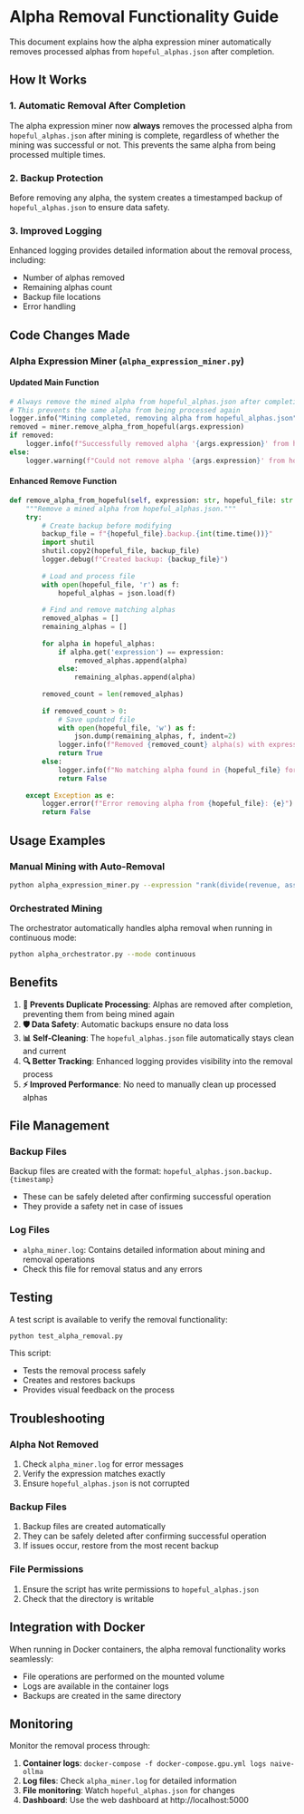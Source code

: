 # Alpha Removal Functionality Guide

This document explains how the alpha expression miner automatically removes processed alphas from `hopeful_alphas.json` after completion.

## How It Works

### 1. **Automatic Removal After Completion**
The alpha expression miner now **always** removes the processed alpha from `hopeful_alphas.json` after mining is complete, regardless of whether the mining was successful or not. This prevents the same alpha from being processed multiple times.

### 2. **Backup Protection**
Before removing any alpha, the system creates a timestamped backup of `hopeful_alphas.json` to ensure data safety.

### 3. **Improved Logging**
Enhanced logging provides detailed information about the removal process, including:
- Number of alphas removed
- Remaining alphas count
- Backup file locations
- Error handling

## Code Changes Made

### Alpha Expression Miner (`alpha_expression_miner.py`)

#### Updated Main Function
```python
# Always remove the mined alpha from hopeful_alphas.json after completion
# This prevents the same alpha from being processed again
logger.info("Mining completed, removing alpha from hopeful_alphas.json")
removed = miner.remove_alpha_from_hopeful(args.expression)
if removed:
    logger.info(f"Successfully removed alpha '{args.expression}' from hopeful_alphas.json")
else:
    logger.warning(f"Could not remove alpha '{args.expression}' from hopeful_alphas.json (may not exist)")
```

#### Enhanced Remove Function
```python
def remove_alpha_from_hopeful(self, expression: str, hopeful_file: str = "hopeful_alphas.json") -> bool:
    """Remove a mined alpha from hopeful_alphas.json."""
    try:
        # Create backup before modifying
        backup_file = f"{hopeful_file}.backup.{int(time.time())}"
        import shutil
        shutil.copy2(hopeful_file, backup_file)
        logger.debug(f"Created backup: {backup_file}")
        
        # Load and process file
        with open(hopeful_file, 'r') as f:
            hopeful_alphas = json.load(f)
        
        # Find and remove matching alphas
        removed_alphas = []
        remaining_alphas = []
        
        for alpha in hopeful_alphas:
            if alpha.get('expression') == expression:
                removed_alphas.append(alpha)
            else:
                remaining_alphas.append(alpha)
        
        removed_count = len(removed_alphas)
        
        if removed_count > 0:
            # Save updated file
            with open(hopeful_file, 'w') as f:
                json.dump(remaining_alphas, f, indent=2)
            logger.info(f"Removed {removed_count} alpha(s) with expression '{expression}' from {hopeful_file}")
            return True
        else:
            logger.info(f"No matching alpha found in {hopeful_file} for expression: {expression}")
            return False
            
    except Exception as e:
        logger.error(f"Error removing alpha from {hopeful_file}: {e}")
        return False
```

## Usage Examples

### Manual Mining with Auto-Removal
```bash
python alpha_expression_miner.py --expression "rank(divide(revenue, assets))" --auto-mode
```

### Orchestrated Mining
The orchestrator automatically handles alpha removal when running in continuous mode:
```bash
python alpha_orchestrator.py --mode continuous
```

## Benefits

1. **🔄 Prevents Duplicate Processing**: Alphas are removed after completion, preventing them from being mined again
2. **🛡️ Data Safety**: Automatic backups ensure no data loss
3. **📊 Self-Cleaning**: The `hopeful_alphas.json` file automatically stays clean and current
4. **🔍 Better Tracking**: Enhanced logging provides visibility into the removal process
5. **⚡ Improved Performance**: No need to manually clean up processed alphas

## File Management

### Backup Files
Backup files are created with the format: `hopeful_alphas.json.backup.{timestamp}`
- These can be safely deleted after confirming successful operation
- They provide a safety net in case of issues

### Log Files
- `alpha_miner.log`: Contains detailed information about mining and removal operations
- Check this file for removal status and any errors

## Testing

A test script is available to verify the removal functionality:
```bash
python test_alpha_removal.py
```

This script:
- Tests the removal process safely
- Creates and restores backups
- Provides visual feedback on the process

## Troubleshooting

### Alpha Not Removed
1. Check `alpha_miner.log` for error messages
2. Verify the expression matches exactly
3. Ensure `hopeful_alphas.json` is not corrupted

### Backup Files
1. Backup files are created automatically
2. They can be safely deleted after confirming successful operation
3. If issues occur, restore from the most recent backup

### File Permissions
1. Ensure the script has write permissions to `hopeful_alphas.json`
2. Check that the directory is writable

## Integration with Docker

When running in Docker containers, the alpha removal functionality works seamlessly:
- File operations are performed on the mounted volume
- Logs are available in the container logs
- Backups are created in the same directory

## Monitoring

Monitor the removal process through:
1. **Container logs**: `docker-compose -f docker-compose.gpu.yml logs naive-ollma`
2. **Log files**: Check `alpha_miner.log` for detailed information
3. **File monitoring**: Watch `hopeful_alphas.json` for changes
4. **Dashboard**: Use the web dashboard at http://localhost:5000

